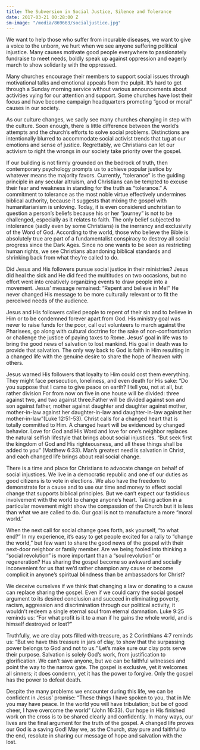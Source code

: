 ```yaml
---
title: The Subversion in Social Justice, Silence and Tolerance
date: 2017-03-21 00:28:00 Z
sm-image: "/media/869663/socialjustice.jpg"
---
```


We want to help those who suffer from incurable diseases, we want to give a voice to the unborn, we hurt when we see anyone suffering political injustice. Many causes motivate good people everywhere to passionately fundraise to meet needs, boldly speak up against oppression and eagerly march to show solidarity with the oppressed.

Many churches encourage their members to support social issues through motivational talks and emotional appeals from the pulpit. It’s hard to get through a Sunday morning service without various announcements about activities vying for our attention and support. Some churches have lost their focus and have become campaign headquarters promoting “good or moral” causes in our society.

As our culture changes, we sadly see many churches changing in step with the culture. Soon enough, there is little difference between the world’s attempts and the church’s efforts to solve social problems. Distinctions are intentionally blurred to accommodate social activist trends that tug at our emotions and sense of justice. Regrettably, we Christians can let our activism to right the wrongs in our society take priority over the gospel.

If our building is not firmly grounded on the bedrock of truth, then contemporary psychology prompts us to achieve popular justice by whatever means the majority favors. Currently, “tolerance” is the guiding principle in any secular altruism, and Christians can be tempted to excuse their fear and weakness in standing for the truth as “tolerance.” A commitment to tolerance as the most noble virtue effectively undermines biblical authority, because it suggests that mixing the gospel with humanitarianism is unloving. Today, it is even considered unchristian to question a person’s beliefs because his or her “journey” is not to be challenged, especially as it relates to faith. The only belief subjected to intolerance (sadly even by some Christians) is the inerrancy and exclusivity of the Word of God. According to the world, those who believe the Bible is absolutely true are part of a fundamentalist conspiracy to destroy all social progress since the Dark Ages. Since no one wants to be seen as restricting human rights, we see Christians abandoning biblical standards and shrinking back from what they’re called to do.

Did Jesus and His followers pursue social justice in their ministries? Jesus did heal the sick and He did feed the multitudes on two occasions, but no effort went into creatively organizing events to draw people into a movement. Jesus’ message remained: “Repent and believe in Me!” He never changed His message to be more culturally relevant or to fit the perceived needs of the audience.

Jesus and His followers called people to repent of their sin and to believe in Him or to be condemned forever apart from God. His ministry goal was never to raise funds for the poor, call out volunteers to march against the Pharisees, go along with cultural doctrine for the sake of non-confrontation or challenge the justice of paying taxes to Rome. Jesus’ goal in life was to bring the good news of salvation to lost mankind. His goal in death was to provide that salvation. The only way back to God is faith in Him resulting in a changed life with the genuine desire to share the hope of heaven with others.

Jesus warned His followers that loyalty to Him could cost them everything. They might face persecution, loneliness, and even death for His sake: “Do you suppose that I came to give peace on earth? I tell you, not at all, but rather division.For from now on five in one house will be divided: three against two, and two against three.Father will be divided against son and son against father, mother against daughter and daughter against mother, mother-in-law against her daughter-in-law and daughter-in-law against her mother-in-law”(Luke 12:51-53). Christ calls for a changed heart that is totally committed to Him. A changed heart will be evidenced by changed behavior. Love for God and His Word and love for one’s neighbor replaces the natural selfish lifestyle that brings about social injustices. “But seek first the kingdom of God and His righteousness, and all these things shall be added to you” (Matthew 6:33). Man’s greatest need is salvation in Christ, and each changed life brings about real social change.

There is a time and place for Christians to advocate change on behalf of social injustices. We live in a democratic republic and one of our duties as good citizens is to vote in elections. We also have the freedom to demonstrate for a cause and to use our time and money to effect social change that supports biblical principles. But we can’t expect our fastidious involvement with the world to change anyone’s heart. Taking action in a particular movement might show the compassion of the Church but it is less than what we are called to do. Our goal is not to manufacture a more “moral world.”

When the next call for social change goes forth, ask yourself, “to what end?” In my experience, it’s easy to get people excited for a rally to “change the world,” but few want to share the good news of the gospel with their next-door neighbor or family member. Are we being fooled into thinking a “social revolution” is more important than a “soul revolution” or regeneration? Has sharing the gospel become so awkward and socially inconvenient for us that we’d rather champion any cause or become complicit in anyone’s spiritual blindness than be ambassadors for Christ?

We deceive ourselves if we think that changing a law or donating to a cause can replace sharing the gospel. Even if we could carry the social gospel argument to its desired conclusion and succeed in eliminating poverty, racism, aggression and discrimination through our political activity, it wouldn’t redeem a single eternal soul from eternal damnation. Luke 9:25 reminds us: “For what profit is it to a man if he gains the whole world, and is himself destroyed or lost?”

Truthfully, we are clay pots filled with treasure, as 2 Corinthians 4:7 reminds us: “But we have this treasure in jars of clay, to show that the surpassing power belongs to God and not to us.” Let’s make sure our clay pots serve their purpose. Salvation is solely God’s work, from justification to glorification. We can’t save anyone, but we can be faithful witnesses and point the way to the narrow gate. The gospel is exclusive, yet it welcomes all sinners; it does condemn, yet it has the power to forgive. Only the gospel has the power to defeat death.

Despite the many problems we encounter during this life, we can be confident in Jesus’ promise: “These things I have spoken to you, that in Me you may have peace. In the world you will have tribulation; but be of good cheer, I have overcome the world” (John 16:33). Our hope in His finished work on the cross is to be shared clearly and confidently. In many ways, our lives are the final argument for the truth of the gospel. A changed life proves our God is a saving God! May we, as the Church, stay pure and faithful to the end, resolute in sharing our message of hope and salvation with the lost.
